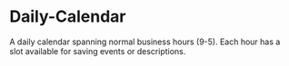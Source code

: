 # Daily-Calendar
A daily calendar spanning normal business hours (9-5). Each hour has a slot available for saving events or descriptions.
